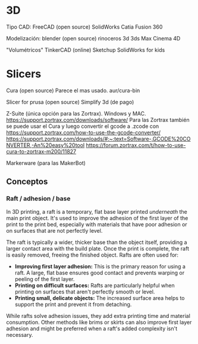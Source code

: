 # 3D

Tipo CAD:
FreeCAD (open source)
SolidWorks
Catia
Fusion 360

Modelización:
blender (open source)
rinoceros 3d
3ds Max
Cinema 4D

"Volumétricos"
TinkerCAD (online)
Sketchup
SolidWorks for kids

# Slicers

Cura (open source)
Parece el mas usado.
aur/cura-bin

Slicer for prusa (open source)
Simplify 3d (de pago)

Z-Suite (única opción para las Zortrax). Windows y MAC.
<https://support.zortrax.com/downloads/software/>
Para las Zortrax también se puede usar el Cura y luego convertir el gcode a .zcode con <https://support.zortrax.com/how-to-use-the-gcode-converter/> <https://support.zortrax.com/downloads/#:~:text=Software-,GCODE%20CONVERTER,-An%20easy%20tool>
<https://forum.zortrax.com/t/how-to-use-cura-to-zortrax-m200/11827>

Markerware (para las MakerBot)

## Conceptos

### Raft / adhesion / base

In 3D printing, a raft is a temporary, flat base layer printed _underneath_ the main print object. It's used to improve the adhesion of the first layer of the print to the print bed, especially with materials that have poor adhesion or on surfaces that are not perfectly level.

The raft is typically a wider, thicker base than the object itself, providing a larger contact area with the build plate. Once the print is complete, the raft is easily removed, freeing the finished object. Rafts are often used for:

- **Improving first layer adhesion:** This is the primary reason for using a raft. A large, flat base ensures good contact and prevents warping or peeling of the first layer.
- **Printing on difficult surfaces:** Rafts are particularly helpful when printing on surfaces that aren't perfectly smooth or level.
- **Printing small, delicate objects:** The increased surface area helps to support the print and prevent it from detaching.

While rafts solve adhesion issues, they add extra printing time and material consumption. Other methods like brims or skirts can also improve first layer adhesion and might be preferred when a raft's added complexity isn't necessary.
